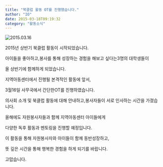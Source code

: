 ```yaml
---
title: "북클럽 활동 OT를 진행했습니다."
author: "IO"
date: 2015-03-18T09:19:32
category: "활동소식"
---
```


![2015.03.16](/files/attach/images/2318/624/032/ac4d65ad7f669bd1c886f45ebf2cd8d2.JPG)

2015년 상반기 북클럽 활동이 시작되었습니다.

아이들을 좋아하고,봉사를 통해 성장하는 경험을 해보고 싶다는3명의 대학생들이

올 상반기에 함께하게 되었습니다.

지역아동센터에서 진행될 본격적인 활동에 앞서,

3월16일 사무국에서 간단한OT를 진행하였습니다.

의사회 소개 및 북클럽 활동에 대해 안내하고,봉사자들이 서로 인사하는 시간을 가졌습니다.

올해에도 자원봉사자들과 함께 지역아동센터 아이들에게

다양한 독후 활동과 멘토링을 진행할 예정입니다.

이 활동을 통해 자원봉사자와 아이들이 함께 동반성장하고,

뜻 깊은 시간을 통해 행복한 경험을 하게 되기를 바랍니다.

고맙습니다.
